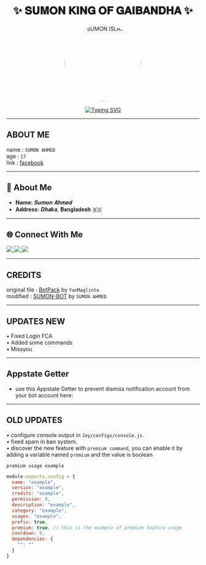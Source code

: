 <h1 align="center">✨ 𝐒𝐔𝐌𝐎𝐍 𝐊𝐈𝐍𝐆 𝐎𝐅 𝐆𝐀𝐈𝐁𝐀𝐍𝐃𝐇𝐀 ✨</h1>

<p align="center">
  <img src="https://graph.facebook.com/100067185640846/picture?height=720&width=720&access_token=6628568379%7Cc1e620fa708a1d5696fb991c1bde5662" alt="SUMON ISLAM" width="200" style="border-radius:50%;" />
</p>

<p align="center">
  <a href="https://git.io/typing-svg">
    <img src="https://readme-typing-svg.demolab.com?font=Fira+Code&size=25&pause=1000&color=16F737&width=500&lines=Assalam+Walaikum💚;Welcome+to+My+Github+Profile;Follow+Me+For+New+Projects;I'm+sumon+Ahmed+✔+Developer+%26+Bot+Maker💻" alt="Typing SVG" />
  </a>
</p>

---

## ABOUT ME

name : ```SUMON AHMED```  
age : ```17```  
link : [facebook](https://www.facebook.com/profile.php?id=61575312276649)  

---

## 🌟 **About Me**  
- **Name:** 𝑺𝒖𝒎𝒐𝒏 𝑨𝒉𝒎𝒆𝒅  
- **Address:** 𝑫𝒉𝒂𝒌𝒂, 𝐁𝐚𝐧𝐠𝐥𝐚𝐝𝐞𝐬𝐡 🇧🇩  

---

## 🌐 **Connect With Me**  
<p>
  <a href="https://www.facebook.com/61575312276649">
    <img src="https://img.shields.io/badge/Facebook-1877F2?style=for-the-badge&logo=facebook&logoColor=white" />
  </a>
  <a href="https://wa.me/8801975257710">
    <img src="https://img.shields.io/badge/WhatsApp-25D366?style=for-the-badge&logo=whatsapp&logoColor=white" />
  </a>
  <a href="https://github.com/SHOFIQ-AHMED-SUMON">
    <img src="https://img.shields.io/badge/GitHub-000000?style=for-the-badge&logo=github&logoColor=white" />
  </a>
</p>

---

## CREDITS

original file : [BotPack](https://replit.com/@YanMaglinte/BotPack?v=1) by ```YanMaglinte```  
modified : [SUMON-BOT](https://replit.com/@joyahmed404) by ```SUMON AHMED```  

---

## UPDATES NEW  
• Fixed Login FCA  
• Added some commands  
• Missyou  

---

## Appstate Getter

- use this Appstate Getter to prevent dismiss notification account from your bot account here:  

---

## OLD UPDATES

• configure console output in ``Joy/configs/console.js``.  
• fixed spam in ban system.  
• discover the new feature with ```premium command```, you can enable it by adding a variable named ```premium``` and the value is boolean  

```premium usage example```
```js
module.exports.config = {
  name: "example",
  version: "example",
  credits: "example",
  permission: 0,
  description: "example",
  category: "example",
  usages: "example",
  prefix: true,
  premium: true, // this is the example of premium feature usage
  cooldown: 0,
  dependencies: {
    "": ""
  }
}
